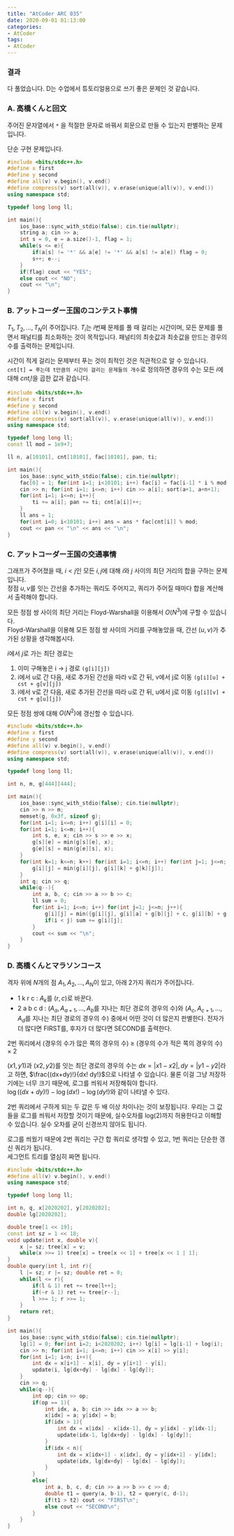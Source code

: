 ```yaml
---
title: "AtCoder ARC 035"
date: 2020-09-01 01:13:00
categories:
- AtCoder
tags:
- AtCoder
---
```


### 결과
다 풀었습니다. D는 수업에서 튜토리얼용으로 쓰기 좋은 문제인 것 같습니다.

### A. 高橋くんと回文
주어진 문자열에서 `*` 을 적절한 문자로 바꿔서 회문으로 만들 수 있는지 판별하는 문제입니다.

단순 구현 문제입니다.
```cpp
#include <bits/stdc++.h>
#define x first
#define y second
#define all(v) v.begin(), v.end()
#define compress(v) sort(all(v)), v.erase(unique(all(v)), v.end())
using namespace std;

typedef long long ll;

int main(){
    ios_base::sync_with_stdio(false); cin.tie(nullptr);
    string a; cin >> a;
    int s = 0, e = a.size()-1, flag = 1;
    while(s <= e){
        if(a[s] != '*' && a[e] != '*' && a[s] != a[e]) flag = 0;
        s++; e--;
    }
    if(flag) cout << "YES";
    else cout << "NO";
    cout << "\n";
}
```

### B. アットコーダー王国のコンテスト事情
$T_1, T_2, \ldots , T_N$이 주어집니다. $T_i$는 $i$번째 문제를 풀 때 걸리는 시간이며, 모든 문제를 풀면서 패널티를 최소화하는 것이 목적입니다. 패널티의 최솟값과 최솟값을 만드는 경우의 수를 출력하는 문제입니다.

시간이 적게 걸리는 문제부터 푸는 것이 최적인 것은 직관적으로 알 수 있습니다.<br>
`cnt[t] = 푸는데 t만큼의 시간이 걸리는 문제들의 개수`로 정의하면 경우의 수는 모든 $i$에 대해 $cnt_i!$을 곱한 값과 같습니다.
```cpp
#include <bits/stdc++.h>
#define x first
#define y second
#define all(v) v.begin(), v.end()
#define compress(v) sort(all(v)), v.erase(unique(all(v)), v.end())
using namespace std;

typedef long long ll;
const ll mod = 1e9+7;

ll n, a[10101], cnt[10101], fac[10101], pan, ti;

int main(){
    ios_base::sync_with_stdio(false); cin.tie(nullptr);
    fac[0] = 1; for(int i=1; i<10101; i++) fac[i] = fac[i-1] * i % mod;
    cin >> n; for(int i=1; i<=n; i++) cin >> a[i]; sort(a+1, a+n+1);
    for(int i=1; i<=n; i++){
        ti += a[i]; pan += ti; cnt[a[i]]++;
    }
    ll ans = 1;
    for(int i=0; i<10101; i++) ans = ans * fac[cnt[i]] % mod;
    cout << pan << "\n" << ans << "\n";
}
```

### C. アットコーダー王国の交通事情
그래프가 주어졌을 때, $i < j$인 모든 $i, j$에 대해 $i$와 $j$ 사이의 최단 거리의 합을 구하는 문제입니다.<br>
정점 $u, v$를 잇는 간선을 추가하는 쿼리도 주어지고, 쿼리가 주어질 때마다 합을 계산해서 출력해야 합니다.

모든 정점 쌍 사이의 최단 거리는 Floyd-Warshall을 이용해서 $O(N^3)$에 구할 수 있습니다.<br>
Floyd-Warshall을 이용해 모든 정점 쌍 사이의 거리를 구해놓았을 때, 간선 $(u, v)$가 추가된 상황을 생각해봅시다.

$i$에서 $j$로 가는 최단 경로는
1. 이미 구해놓은 i -> j 경로 `(g[i][j])`
2. i에서 u로 간 다음, 새로 추가된 간선을 따라 v로 간 뒤, v에서 j로 이동 `(g[i][u] + cst + g[v][j])`
3. i에서 v로 간 다음, 새로 추가된 간선을 따라 u로 간 뒤, u에서 j로 이동 `(g[i][v] + cst + g[u][j])`

모든 정점 쌍에 대해 $O(N^2)$에 갱신할 수 있습니다.
```cpp
#include <bits/stdc++.h>
#define x first
#define y second
#define all(v) v.begin(), v.end()
#define compress(v) sort(all(v)), v.erase(unique(all(v)), v.end())
using namespace std;

typedef long long ll;

int n, m, g[444][444];

int main(){
    ios_base::sync_with_stdio(false); cin.tie(nullptr);
    cin >> n >> m;
    memset(g, 0x3f, sizeof g);
    for(int i=1; i<=n; i++) g[i][i] = 0;
    for(int i=1; i<=m; i++){
        int s, e, x; cin >> s >> e >> x;
        g[s][e] = min(g[s][e], x);
        g[e][s] = min(g[e][s], x);
    }
    for(int k=1; k<=n; k++) for(int i=1; i<=n; i++) for(int j=1; j<=n; j++){
        g[i][j] = min(g[i][j], g[i][k] + g[k][j]);
    }
    int q; cin >> q;
    while(q--){
        int a, b, c; cin >> a >> b >> c;
        ll sum = 0;
        for(int i=1; i<=n; i++) for(int j=1; j<=n; j++){
            g[i][j] = min({g[i][j], g[i][a] + g[b][j] + c, g[i][b] + g[a][j] + c});
            if(i < j) sum += g[i][j];
        }
        cout << sum << "\n";
    }
}
```

### D. 高橋くんとマラソンコース
격자 위에 $N$개의 점 $A_1, A_2, \ldots , A_N$이 있고, 아래 2가지 쿼리가 주어집니다.
* 1 k r c : $A_k$를 $(r, c)$로 바꾼다.
* 2 a b c d : ($A_a, A_{a+1}, \ldots , A_b$를 지나는 최단 경로의 경우의 수)와 ($A_c, A_{c+1}, \ldots , A_d$를 지나는 최단 경로의 경우의 수) 중에서 어떤 것이 더 많은지 판별한다. 전자가 더 많다면 FIRST를, 후자가 더 많다면 SECOND를 출력한다.

2번 쿼리에서 (경우의 수가 많은 쪽의 경우의 수) ≥ (경우의 수가 적은 쪽의 경우의 수) × 2

$(x1, y1)$과 $(x2, y2)$를 잇는 최단 경로의 경우의 수는  $dx = \vert x1 - x2 \vert , dy = \vert y1 - y2 \vert$라고 하면, $\frac{(dx+dy)!}{dx! dy!}$으로 나타낼 수 있습니다. 물론 이걸 그냥 저장하기에는 너무 크기 때문에, 로그를 씌워서 저장해줘야 합니다.<br>
$\log((dx+dy)!) - \log(dx!) - \log(dy!)$와 같이 나타낼 수 있다.

2번 쿼리에서 구하게 되는 두 값은 두 배 이상 차이나는 것이 보장됩니다. 우리는 그 값들을 로그를 씌워서 저장할 것이기 때문에, 실수오차를 log(2)까지 허용한다고 이해할 수 있습니다. 실수 오차를 굳이 신경쓰지 않아도 됩니다.

로그를 씌웠기 때문에 2번 쿼리는 구간 합 쿼리로 생각할 수 있고, 1번 쿼리는 단순한 갱신 쿼리가 됩니다.<br>
세그먼트 트리를 열심히 짜면 됩니다.
```cpp
#include <bits/stdc++.h>
#define all(v) v.begin(), v.end()
using namespace std;

typedef long long ll;

int n, q, x[2020202], y[2020202];
double lg[2020202];

double tree[1 << 19];
const int sz = 1 << 18;
void update(int x, double v){
    x |= sz; tree[x] = v;
    while(x >>= 1) tree[x] = tree[x << 1] + tree[x << 1 | 1];
}
double query(int l, int r){
    l |= sz; r |= sz; double ret = 0;
    while(l <= r){
        if(l & 1) ret += tree[l++];
        if(~r & 1) ret += tree[r--];
        l >>= 1; r >>= 1;
    }
    return ret;
}

int main(){
    ios_base::sync_with_stdio(false); cin.tie(nullptr);
    lg[1] = 0; for(int i=2; i<2020202; i++) lg[i] = lg[i-1] + log(i);
    cin >> n; for(int i=1; i<=n; i++) cin >> x[i] >> y[i];
    for(int i=1; i<n; i++){
        int dx = x[i+1] - x[i], dy = y[i+1] - y[i];
        update(i, lg[dx+dy] - lg[dx] - lg[dy]);
    }
    cin >> q;
    while(q--){
        int op; cin >> op;
        if(op == 1){
            int idx, a, b; cin >> idx >> a >> b;
            x[idx] = a; y[idx] = b;
            if(idx > 1){
                int dx = x[idx] - x[idx-1], dy = y[idx] - y[idx-1];
                update(idx-1, lg[dx+dy] - lg[dx] - lg[dy]);
            }
            if(idx < n){
                int dx = x[idx+1] - x[idx], dy = y[idx+1] - y[idx];
                update(idx, lg[dx+dy] - lg[dx] - lg[dy]);
            }
        }
        else{
            int a, b, c, d; cin >> a >> b >> c >> d;
            double t1 = query(a, b-1), t2 = query(c, d-1);
            if(t1 > t2) cout << "FIRST\n";
            else cout << "SECOND\n";
        }
    }
}
```
